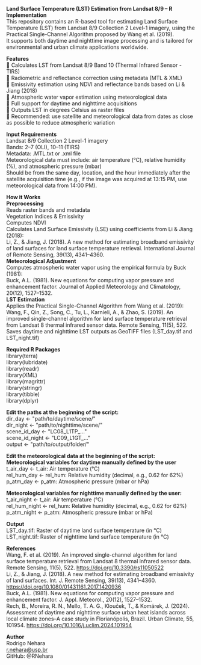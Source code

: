 **Land Surface Temperature (LST) Estimation from Landsat 8/9 – R Implementation**  
This repository contains an R-based tool for estimating Land Surface Temperature (LST) from Landsat 8/9 Collection 2 Level-1 imagery, using the Practical Single-Channel Algorithm proposed by Wang et al. (2019).  
It supports both daytime and nighttime image processing and is tailored for environmental and urban climate applications worldwide.    

**Features**  
🔹 Calculates LST from Landsat 8/9 Band 10 (Thermal Infrared Sensor - TIRS)   
🔹 Radiometric and reflectance correction using metadata (MTL & XML)  
🔹 Emissivity estimation using NDVI and reflectance bands based on Li & Jiang (2018)  
🔹 Atmospheric water vapor estimation using meteorological data  
🔹 Full support for daytime and nighttime acquisitions  
🔹 Outputs LST in degrees Celsius as raster files  
🔹 Recommended: use satellite and meteorological data from dates as close as possible to reduce atmospheric variation    

**Input Requirements**  
Landsat 8/9 Collection 2 Level-1 imagery  
Bands: 2–7 (OLI), 10–11 (TIRS)  
Metadata: .MTL.txt or .xml file  
Meteorological data must include: air temperature (°C), relative humidity (%), and atmospheric pressure (mbar)  
Should be from the same day, location, and the hour immediately after the satellite acquisition time (e.g., if the image was acquired at 13:15 PM, use meteorological data from 14:00 PM).    

**How it Works**  
**Preprocessing**  
Reads raster bands and metadata  
Vegetation Indices & Emissivity  
Computes NDVI  
Calculates Land Surface Emissivity (LSE) using coefficients from Li & Jiang (2018):  
Li, Z., & Jiang, J. (2018). A new method for estimating broadband emissivity of land surfaces for land surface temperature retrieval. International Journal of Remote Sensing, 39(13), 4341–4360.    
**Meteorological Adjustment**  
Computes atmospheric water vapor using the empirical formula by Buck (1981):  
Buck, A.L. (1981). New equations for computing vapor pressure and enhancement factor. Journal of Applied Meteorology and Climatology, 20(12), 1527–1532.    
**LST Estimation**  
Applies the Practical Single-Channel Algorithm from Wang et al. (2019):  
Wang, F., Qin, Z., Song, C., Tu, L., Karnieli, A., & Zhao, S. (2019). An improved single-channel algorithm for land surface temperature retrieval from Landsat 8 thermal infrared sensor data. Remote Sensing, 11(5), 522.  
Saves daytime and nighttime LST outputs as GeoTIFF files (LST_day.tif and LST_night.tif)    

**Required R Packages**  
library(terra)  
library(lubridate)  
library(readr)  
library(XML)  
library(magrittr)  
library(stringr)  
library(tibble)  
library(dplyr)    

**Edit the paths at the beginning of the script:**  
dir_day <- "path/to/daytime/scene/"  
dir_night <- "path/to/nighttime/scene/"  
scene_id_day <- "LC08_L1TP_..."  
scene_id_night <- "LC09_L1GT_..."  
output <- "path/to/output/folder/"  

**Edit the meteorological data at the beginning of the script:**  
**Meteorological variables for daytime manually defined by the user**  
t_air_day <-  t_air: Air temperature (°C)  
rel_hum_day <- rel_hum: Relative humidity (decimal, e.g., 0.62 for 62%)  
p_atm_day <- p_atm: Atmospheric pressure (mbar or hPa)    

**Meteorological variables for nighttime manually defined by the user:**  
t_air_night <- t_air: Air temperature (°C)  
rel_hum_night <- rel_hum: Relative humidity (decimal, e.g., 0.62 for 62%)  
p_atm_night <- p_atm: Atmospheric pressure (mbar or hPa)    

**Output**  
LST_day.tif: Raster of daytime land surface temperature (in °C)  
LST_night.tif: Raster of nighttime land surface temperature (in °C)    

**References**  
Wang, F. et al. (2019). An improved single-channel algorithm for land surface temperature retrieval from Landsat 8 thermal infrared sensor data. Remote Sensing, 11(5), 522. https://doi.org/10.3390/rs11050522  
Li, Z., & Jiang, J. (2018). A new method for estimating broadband emissivity of land surfaces. Int. J. Remote Sensing, 39(13), 4341–4360. https://doi.org/10.1080/01431161.2017.1420936  
Buck, A.L. (1981). New equations for computing vapor pressure and enhancement factor. J. Appl. Meteorol., 20(12), 1527–1532.  
Rech, B., Moreira, R. N., Mello, T. A. G., Klouček, T., & Komárek, J. (2024). Assessment of daytime and nighttime surface urban heat islands across local climate zones–A case study in Florianópolis, Brazil. Urban Climate, 55, 101954. https://doi.org/10.1016/j.uclim.2024.101954    

**Author**  
Rodrigo Nehara  
r.nehara@usp.br  
GitHub: @RNehara  
